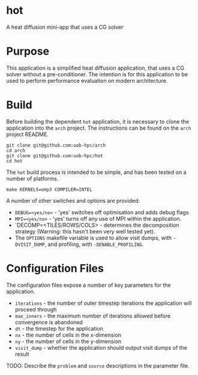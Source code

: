 # hot
A heat diffusion mini-app that uses a CG solver

# Purpose

This application is a simplified heat diffusion application, that uses a CG solver without a pre-conditioner. The intention is for this application to be used to perform performance evaluation on modern architecture.

# Build

Before building the dependent `hot` application, it is necessary to clone the application into the `arch` project. The instructions can be found on the `arch` project README.

```
git clone git@github.com:uob-hpc/arch
cd arch
git clone git@github.com:uob-hpc/hot
cd hot
```

The `hot` build process is intended to be simple, and has been tested on a number of platforms.

```
make KERNELS=omp3 COMPILER=INTEL
```

A number of other switches and options are provided:

- `DEBUG=<yes/no>` - 'yes' switches off optimisation and adds debug flags
- `MPI=<yes/no>` - 'yes' turns off any use of MPI within the application.
- `DECOMP=<TILES/ROWS/COLS> - determines the decomposition strategy (Warning: this hasn't been very well tested yet).
- The `OPTIONS` makefile variable is used to allow visit dumps, with `-DVISIT_DUMP`, and profiling, with `-DENABLE_PROFILING`.

# Configuration Files

The configuration files expose a number of key parameters for the application.

- `iterations` - the number of outer timestep iterations the application will proceed through
- `max_inners` - the maximum number of iterations allowed before convergence is abandoned
- `dt` - the timestep for the application
- `nx` - the number of cells in the x-dimension
- `ny` - the number of cells in the y-dimension
- `visit_dump` - whether the application should output visit dumps of the result

TODO: Describe the `problem` and `source` descriptions in the parameter file.
